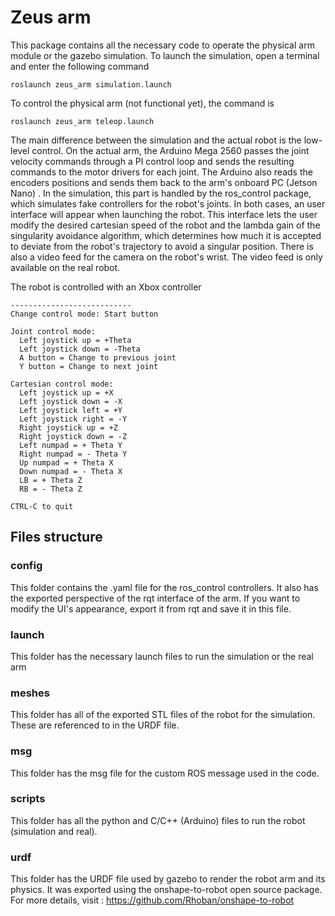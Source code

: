 # Zeus arm
This package contains all the necessary code to operate the physical arm module or the gazebo simulation. To launch the simulation, open a terminal and enter the following command

```
roslaunch zeus_arm simulation.launch
```

To control the physical arm (not functional yet), the command is 

```
roslaunch zeus_arm teleop.launch
```

The main difference between the simulation and the actual robot is the low-level control. On the actual arm, the Arduino Mega 2560 passes the joint velocity commands through a PI 
control loop and sends the resulting commands to the motor drivers for each joint. The Arduino also reads the encoders positions and sends them back to the arm's onboard PC (Jetson Nano)
. In the simulation, this part is handled by the ros_control package, which simulates fake controllers for the robot's joints. In both cases, an user interface will appear when launching the robot. This interface lets the user modify the desired cartesian speed of the robot and the lambda gain of the singularity avoidance algorithm, which determines how much it is accepted to deviate from the robot's trajectory to avoid a singular position. There is also a video feed for the camera on the robot's wrist. The video feed is only available on the real robot.

The robot is controlled with an Xbox controller

```
---------------------------
Change control mode: Start button

Joint control mode:
  Left joystick up = +Theta
  Left joystick down = -Theta
  A button = Change to previous joint
  Y button = Change to next joint

Cartesian control mode:
  Left joystick up = +X
  Left joystick down = -X
  Left joystick left = +Y
  Left joystick right = -Y
  Right joystick up = +Z
  Right joystick down = -Z
  Left numpad = + Theta Y
  Right numpad = - Theta Y
  Up numpad = + Theta X
  Down numpad = - Theta X
  LB = + Theta Z
  RB = - Theta Z 
  
CTRL-C to quit
```
## Files structure
### config
This folder contains the .yaml file for the ros_control controllers. It also has the exported perspective of the rqt interface of the arm. If you want to modify the UI's appearance, export it from rqt and save it in this file.
### launch
This folder has the necessary launch files to run the simulation or the real arm 
### meshes
This folder has all of the exported STL files of the robot for the simulation. These are referenced to in the URDF file.
### msg
This folder has the msg file for the custom ROS message used in the code.
### scripts
This folder has all the python and C/C++ (Arduino) files to run the robot (simulation and real).
### urdf
This folder has the URDF file used by gazebo to render the robot arm and its physics. It was exported using the onshape-to-robot open source package. For more details, visit : https://github.com/Rhoban/onshape-to-robot



